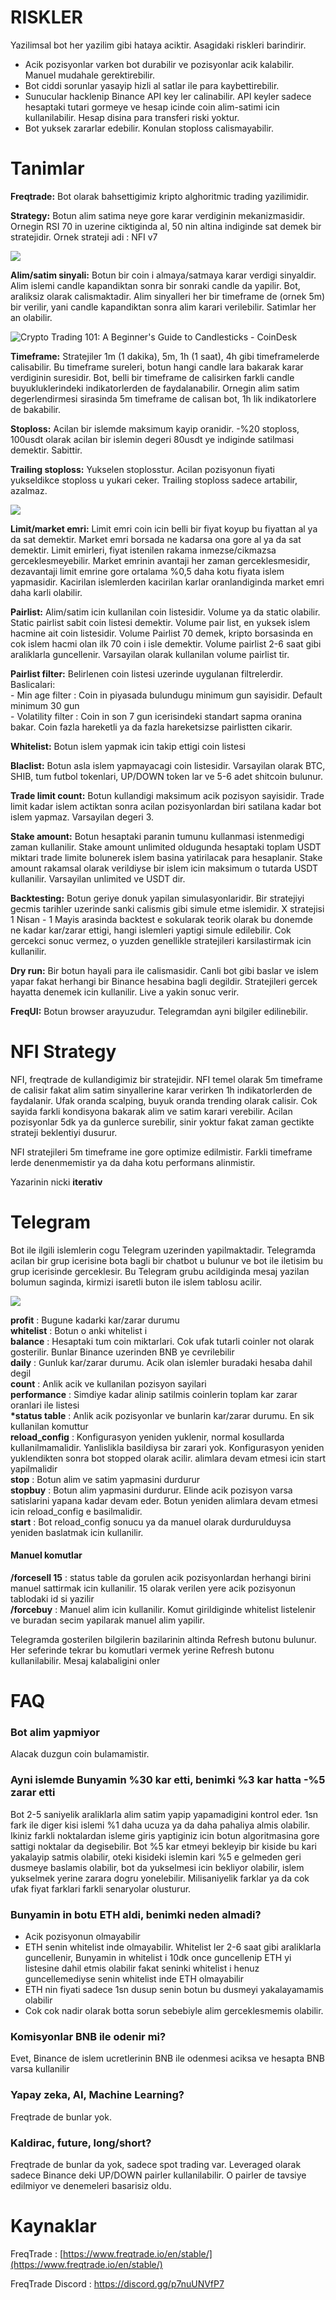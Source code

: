 # RISKLER

Yazilimsal bot her yazilim gibi hataya aciktir. Asagidaki riskleri barindirir.

*   Acik pozisyonlar varken bot durabilir ve pozisyonlar acik kalabilir. Manuel mudahale gerektirebilir.
*   Bot ciddi sorunlar yasayip hizli al satlar ile para kaybettirebilir.
*   Sunucular hacklenip Binance API key ler calinabilir. API keyler sadece hesaptaki tutari gormeye ve hesap icinde coin alim-satimi icin kullanilabilir. Hesap disina para transferi riski yoktur.
*   Bot yuksek zararlar edebilir. Konulan stoploss calismayabilir.

# Tanimlar

**Freqtrade:** Bot olarak bahsettigimiz kripto alghoritmic trading yazilimidir.

**Strategy:** Botun alim satima neye gore karar verdiginin mekanizmasidir. Ornegin RSI 70 in uzerine ciktiginda al, 50 nin altina indiginde sat demek bir stratejidir. Ornek strateji adi : NFI v7

![](https://user-images.githubusercontent.com/18678845/125081919-dc5a8b80-e0c6-11eb-9b71-2f9e1977ba1a.png)

**Alim/satim sinyali:** Botun bir coin i almaya/satmaya karar verdigi sinyaldir. Alim islemi candle kapandiktan sonra bir sonraki candle da yapilir. Bot, araliksiz olarak calismaktadir. Alim sinyalleri her bir timeframe de (ornek 5m) bir verilir, yani candle kapandiktan sonra alim karari verilebilir. Satimlar her an olabilir.

![Crypto Trading 101: A Beginner&#39;s Guide to Candlesticks - CoinDesk](https://user-images.githubusercontent.com/18678845/125082935-1710f380-e0c8-11eb-9cac-23da7a81e764.png)

**Timeframe:** Stratejiler 1m (1 dakika), 5m, 1h (1 saat), 4h gibi timeframelerde calisabilir. Bu timeframe sureleri, botun hangi candle lara bakarak karar verdiginin suresidir. Bot, belli bir timeframe de calisirken farkli candle buyukluklerindeki indikatorlerden de faydalanabilir. Ornegin alim satim degerlendirmesi sirasinda 5m timeframe de calisan bot, 1h lik indikatorlere de bakabilir.

**Stoploss:** Acilan bir islemde maksimum kayip oranidir. -%20 stoploss, 100usdt olarak acilan bir islemin degeri 80usdt ye indiginde satilmasi demektir. Sabittir.

**Trailing stoploss:** Yukselen stoplosstur. Acilan pozisyonun fiyati yukseldikce stoploss u yukari ceker. Trailing stoploss sadece artabilir, azalmaz.

![](https://user-images.githubusercontent.com/18678845/125080789-82a59180-e0c5-11eb-8c1a-15aeeff17ffb.png)

**Limit/market emri:** Limit emri coin icin belli bir fiyat koyup bu fiyattan al ya da sat demektir. Market emri borsada ne kadarsa ona gore al ya da sat demektir. Limit emirleri, fiyat istenilen rakama inmezse/cikmazsa gerceklesmeyebilir. Market emrinin avantaji her zaman gerceklesmesidir, dezavantaji limit emrine gore ortalama %0,5 daha kotu fiyata islem yapmasidir. Kacirilan islemlerden kacirilan karlar oranlandiginda market emri daha karli olabilir.

**Pairlist:** Alim/satim icin kullanilan coin listesidir. Volume ya da static olabilir. Static pairlist sabit coin listesi demektir. Volume pair list, en yuksek islem hacmine ait coin listesidir. Volume Pairlist 70 demek, kripto borsasinda en cok islem hacmi olan ilk 70 coin i isle demektir. Volume pairlist 2-6 saat gibi araliklarla guncellenir. Varsayilan olarak kullanilan volume pairlist tir.

**Pairlist filter:** Belirlenen coin listesi uzerinde uygulanan filtrelerdir. Baslicalari:  
\- Min age filter : Coin in piyasada bulundugu minimum gun sayisidir. Default minimum 30 gun  
\- Volatility filter : Coin in son 7 gun icerisindeki standart sapma oranina bakar. Coin fazla hareketli ya da fazla hareketsizse pairlistten cikarir.

**Whitelist:** Botun islem yapmak icin takip ettigi coin listesi

**Blaclist:** Botun asla islem yapmayacagi coin listesidir. Varsayilan olarak BTC, SHIB, tum futbol tokenlari, UP/DOWN token lar ve 5-6 adet shitcoin bulunur.

**Trade limit count:** Botun kullandigi maksimum acik pozisyon sayisidir. Trade limit kadar islem actiktan sonra acilan pozisyonlardan biri satilana kadar bot islem yapmaz. Varsayilan degeri 3.

**Stake amount:** Botun hesaptaki paranin tumunu kullanmasi istenmedigi zaman kullanilir. Stake amount unlimited oldugunda hesaptaki toplam USDT miktari trade limite bolunerek islem basina yatirilacak para hesaplanir. Stake amount rakamsal olarak verildiyse bir islem icin maksimum o tutarda USDT kullanilir. Varsayilan unlimited ve USDT dir.

**Backtesting:** Botun geriye donuk yapilan simulasyonlaridir. Bir stratejiyi gecmis tarihler uzerinde sanki calismis gibi simule etme islemidir. X stratejisi 1 Nisan - 1 Mayis arasinda backtest e sokularak teorik olarak bu donemde ne kadar kar/zarar ettigi, hangi islemleri yaptigi simule edilebilir. Cok gercekci sonuc vermez, o yuzden genellikle stratejileri karsilastirmak icin kullanilir.

**Dry run:** Bir botun hayali para ile calismasidir. Canli bot gibi baslar ve islem yapar fakat herhangi bir Binance hesabina bagli degildir. Stratejileri gercek hayatta denemek icin kullanilir. Live a yakin sonuc verir.

**FreqUI:** Botun browser arayuzudur. Telegramdan ayni bilgiler edilinebilir.

# NFI Strategy

NFI, freqtrade de kullandigimiz bir stratejidir. NFI temel olarak 5m timeframe de calisir fakat alim satim sinyallerine karar verirken 1h indikatorlerden de faydalanir. Ufak oranda scalping, buyuk oranda trending olarak calisir. Cok sayida farkli kondisyona bakarak alim ve satim karari verebilir. Acilan pozisyonlar 5dk ya da gunlerce surebilir, sinir yoktur fakat zaman gectikte strateji beklentiyi dusurur.

NFI stratejileri 5m timeframe ine gore optimize edilmistir. Farkli timeframe lerde denenmemistir ya da daha kotu performans alinmistir.

Yazarinin nicki **iterativ**

# Telegram

Bot ile ilgili islemlerin cogu Telegram uzerinden yapilmaktadir. Telegramda acilan bir grup icerisine bota bagli bir chatbot u bulunur ve bot ile iletisim bu grup icerisinde gerceklesir. Bu Telegram grubu acildiginda mesaj yazilan bolumun saginda, kirmizi isaretli buton ile islem tablosu acilir.

![](https://user-images.githubusercontent.com/18678845/125100529-7fb49c00-e0d9-11eb-9053-7d7f1af8b46f.png)

**profit** : Bugune kadarki kar/zarar durumu  
**whitelist** : Botun o anki whitelist i  
**balance** : Hesaptaki tum coin miktarlari. Cok ufak tutarli coinler not olarak gosterilir. Bunlar Binance uzerinden BNB ye cevrilebilir  
**daily** : Gunluk kar/zarar durumu. Acik olan islemler buradaki hesaba dahil degil  
**count** : Anlik acik ve kullanilan pozisyon sayilari  
**performance** : Simdiye kadar alinip satilmis coinlerin toplam kar zarar oranlari ile listesi  
**\*status table** : Anlik acik pozisyonlar ve bunlarin kar/zarar durumu. En sik kullanilan komuttur  
**reload\_config** : Konfigurasyon yeniden yuklenir, normal kosullarda kullanilmamalidir. Yanlislikla basildiysa bir zarari yok. Konfigurasyon yeniden yuklendikten sonra bot stopped olarak acilir. alimlara devam etmesi icin start yapilmalidir  
**stop** : Botun alim ve satim yapmasini durdurur  
**stopbuy** : Botun alim yapmasini durdurur. Elinde acik pozisyon varsa satislarini yapana kadar devam eder. Botun yeniden alimlara devam etmesi icin reload\_config e basilmalidir.  
**start** : Bot reload\_config sonucu ya da manuel olarak durdurulduysa yeniden baslatmak icin kullanilir.

#### Manuel komutlar

**/forcesell 15** : status table da gorulen acik pozisyonlardan herhangi birini manuel sattirmak icin kullanilir. 15 olarak verilen yere acik pozisyonun tablodaki id si yazilir  
**/forcebuy** : Manuel alim icin kullanilir. Komut girildiginde whitelist listelenir ve buradan secim yapilarak manuel alim yapilir.

Telegramda gosterilen bilgilerin bazilarinin altinda Refresh butonu bulunur. Her seferinde tekrar bu komutlari vermek yerine Refresh butonu kullanilabilir. Mesaj kalabaligini onler

# FAQ

### Bot alim yapmiyor

Alacak duzgun coin bulamamistir. 

### Ayni islemde Bunyamin %30 kar etti, b**enimki %3 kar hatta -%5 zarar etti**

Bot 2-5 saniyelik araliklarla alim satim yapip yapamadigini kontrol eder. 1sn fark ile diger kisi islemi %1 daha ucuza ya da daha pahaliya almis olabilir. Ikiniz farkli noktalardan isleme giris yaptiginiz icin botun algoritmasina gore sattigi noktalar da degisebilir. Bot %5 kar etmeyi bekleyip bir kiside bu kari yakalayip satmis olabilir, oteki kisideki islemin kari %5 e gelmeden geri dusmeye baslamis olabilir, bot da yukselmesi icin bekliyor olabilir, islem yukselmek yerine zarara dogru yonelebilir. Milisaniyelik farklar ya da cok ufak fiyat farklari farkli senaryolar olusturur.

### Bunyamin in botu ETH aldi, benimki neden almadi?

*   Acik pozisyonun olmayabilir
*   ETH senin whitelist inde olmayabilir. Whitelist ler 2-6 saat gibi araliklarla guncellenir, Bunyamin in whitelist i 10dk once guncellenip ETH yi listesine dahil etmis olabilir fakat seninki whitelist i henuz guncellemediyse senin whitelist inde ETH olmayabilir
*   ETH nin fiyati sadece 1sn dusup senin botun bu dusmeyi yakalayamamis olabilir
*   Cok cok nadir olarak botta sorun sebebiyle alim gerceklesmemis olabilir.

### Komisyonlar BNB ile odenir mi?

Evet, Binance de islem ucretlerinin BNB ile odenmesi aciksa ve hesapta BNB varsa kullanilir

### Yapay zeka, AI, Machine Learning?

Freqtrade de bunlar yok.

### Kaldirac, future, long/short?

Freqtrade de bunlar da yok, sadece spot trading var. Leveraged olarak sadece Binance deki UP/DOWN pairler kullanilabilir. O pairler de tavsiye edilmiyor ve denemeleri basarisiz oldu.

# Kaynaklar

FreqTrade : [https://www.freqtrade.io/en/stable/](https://www.freqtrade.io/en/stable/)

FreqTrade Discord : https://discord.gg/p7nuUNVfP7
